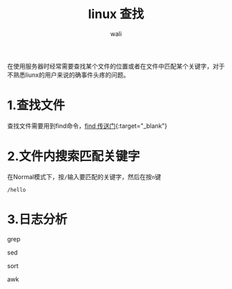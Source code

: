 ﻿---
layout: post
title: linux 查找  #标题
tagline: linux 文件查找 搜索匹配关键字
category: linux      #分类
author: wali    #作者
tag: linux     #标签
ghurl:        #github url
ghurl_zip:    #github zip下载
comments: true

post_nav: ["1.查找文件","2.文件内搜索匹配关键字","3.日志分析"]
---

在使用服务器时经常需要查找某个文件的位置或者在文件中匹配某个关键字，对于不熟悉liunx的用户来说的确事件头疼的问题。

# 1.查找文件

查找文件需要用到find命令，[find 传送门](/linux/2019/04/26/find.html "/linux/2019/04/26/find.html"){:target="_blank"}


# 2.文件内搜索匹配关键字

在Normal模式下，按`/`输入要匹配的关键字，然后在按`n`键

```
/hello 
```

# 3.日志分析

grep

sed

sort 

awk



